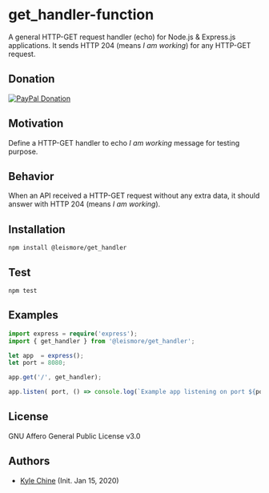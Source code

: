 # get_handler-function

A general HTTP-GET request handler (echo) for Node.js & Express.js applications. It sends HTTP 204 (means *I am working*) for any HTTP-GET request.

## Donation

[![PayPal Donation](https://www.paypalobjects.com/en_AU/i/btn/btn_donateCC_LG.gif)](https://www.paypal.com/cgi-bin/webscr?cmd=_donations&business=SPPJPYRY4D6WC&item_name=Give+people+an+option+to+support+my+open+source+software.&currency_code=AUD&source=url)

## Motivation

Define a HTTP-GET handler to echo *I am working* message for testing purpose.

## Behavior

When an API received a HTTP-GET request without any extra data, it should answer with HTTP 204 (means *I am working*).

## Installation

`npm install @leismore/get_handler`

## Test

`npm test`

## Examples

```typescript
import express = require('express');
import { get_handler } from '@leismore/get_handler';

let app  = express();
let port = 8080;

app.get('/', get_handler);

app.listen( port, () => console.log(`Example app listening on port ${port}!`) );
```

## License

GNU Affero General Public License v3.0

## Authors

* [Kyle Chine](https://www.kylechine.name) (Init. Jan 15, 2020)
